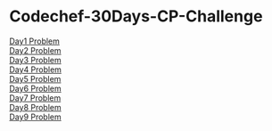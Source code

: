 # Codechef-30Days-CP-Challenge
[Day1 Problem](https://www.codechef.com/WICP2002/problems/ENCOMS)</br>
[Day2 Problem](https://www.codechef.com/WICP2002/problems/CHJAIL)</br>
[Day3 Problem](https://www.codechef.com/WICP2002/problems/WICP003)</br>
[Day4 Problem](https://www.codechef.com/WICP2002/problems/WICP004)</br>
[Day5 Problem](https://www.codechef.com/WICP2002/problems/WICP005)</br>
[Day6 Problem](https://www.codechef.com/WICP2002/problems/WICP006)</br>
[Day7 Problem](https://www.codechef.com/WICP2002/problems/WICP007)</br>
[Day8 Problem](https://www.codechef.com/WICP2002/problems/WICP008)</br>
[Day9 Problem](https://www.codechef.com/WICP2002/problems/WICP009)</br>
